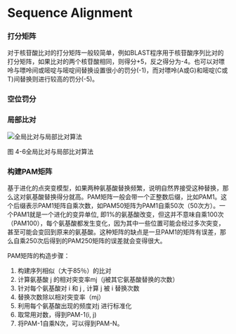 # Sequence Alignment

### 打分矩阵
对于核苷酸比对的打分矩阵一般较简单，例如BLAST程序用于核苷酸序列比对的打分矩阵，如果比对的两个核苷酸相同，则得分+5，反之得分为-4。也可以对嘌呤与嘌呤间或嘧啶与嘧啶间替换设置很小的罚分(-1)，而对嘌呤(A或G)和嘧啶(C或T)间替换则进行较高的罚分(-5)。

### 空位罚分

### 局部比对
![全局比对与局部比对算法](https://gitee.com/thelilab/bigbook/raw/master/Images/book/fig4-6.png)

图 4-6全局比对与局部比对算法

### 构建PAM矩阵
基于进化的点突变模型，如果两种氨基酸替换频繁，说明自然界接受这种替换，那么这对氨基酸替换得分就高。PAM矩阵一般会带一个正整数后缀，比如PAM1。这个后缀表示PAM1矩阵自乘次数，如PAM50矩阵为PAM1自乘50次（50次方）。一个PAM1就是一个进化的变异单位, 即1%的氨基酸改变，但这并不意味自乘100次（PAM100），每个氨基酸都发生变化，因为其中一些位置可能会经过多次突变，甚至可能会变回到原来的氨基酸。这种矩阵的缺点是一旦PAM1的矩阵有误差，那么自乘250次后得到的PAM250矩阵的误差就会变得很大。

PAM矩阵的构造步骤：
1. 构建序列相似（大于85％）的比对
2. 计算氨基酸 j 的相对突变率mj（j被其它氨基酸替换的次数）
3. 针对每个氨基酸对 i 和 j , 计算 j 被 i 替换次数
4. 替换次数除以相对突变率（mj）
5. 利用每个氨基酸出现的频度对j 进行标准化
6. 取常用对数，得到PAM-1(i, j)
7. 将PAM-1自乘N次，可以得到PAM-N。

